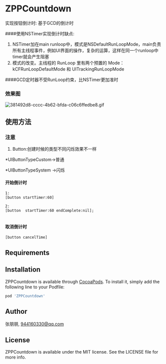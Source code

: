 # ZPPCountdown
实现按钮倒计时: 基于GCD的倒计时

####使用NSTimer实现倒计时缺点:

1. NSTimer加在main runloop中，模式是NSDefaultRunLoopMode，main负责所有主线程事件，例如UI界面的操作，复杂的运算，这样在同一个runloop中timer就会产生阻塞
2. 模式的改变。主线程的 RunLoop 里有两个预置的 Mode：kCFRunLoopDefaultMode 和 UITrackingRunLoopMode

####GCD定时器不受RunLoop约束，比NSTimer更加准时
### 效果图
![381492d8-cccc-4b62-bfda-c06c6ffedbe8.gif](https://upload-images.jianshu.io/upload_images/11285123-d175545093ae95b8.gif?imageMogr2/auto-orient/strip)

## 使用方法
### 注意
1. Button:创建时候的类型不同闪烁效果不一样
 
 *UIButtonTypeCustom->普通
 
 *UIButtonTypeSystem ->闪烁
 
#### 开始倒计时
```
1:
[button startTimer:60]

2:
[button  startTimer:60 endComplete:nil];     
      
```

#### 取消倒计时
```
[button cancelTime]
```
## Requirements

## Installation

ZPPCountdown is available through [CocoaPods](https://cocoapods.org). To install
it, simply add the following line to your Podfile:

```ruby
pod 'ZPPCountdown'
```

## Author

张朋朋, 944160330@qq.com

## License

ZPPCountdown is available under the MIT license. See the LICENSE file for more info.
